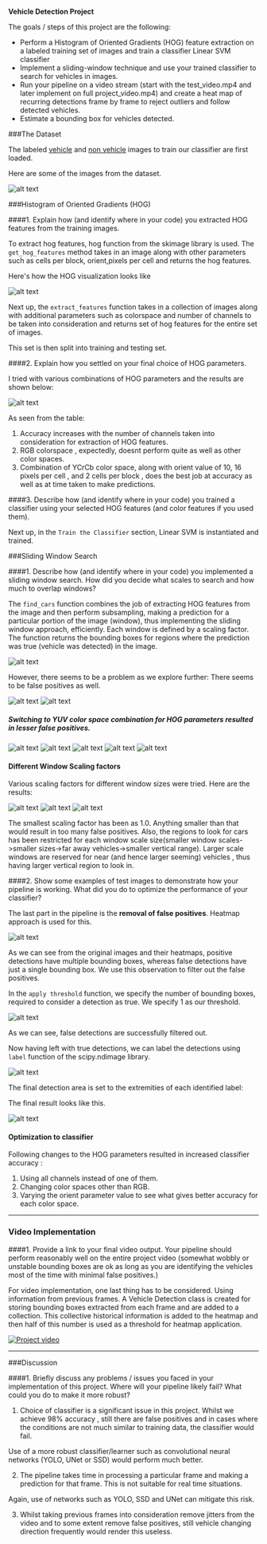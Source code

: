 **Vehicle Detection Project**

The goals / steps of this project are the following:

* Perform a Histogram of Oriented Gradients (HOG) feature extraction on a labeled training set of images and train a classifier Linear SVM classifier 
* Implement a sliding-window technique and use your trained classifier to search for vehicles in images.
* Run your pipeline on a video stream (start with the test_video.mp4 and later implement on full project_video.mp4) and create a heat map of recurring detections frame by frame to reject outliers and follow detected vehicles.
* Estimate a bounding box for vehicles detected.

[//]: # (Image References)
[image1]: ./images/Selection_003.png
[image2]: ./images/Selection_004.png
[image3]: ./images/Selection_005.png
[image4]: ./images/Selection_006.png
[image5]: ./images/Selection_013.png
[image6]: ./images/Selection_007.png
[image7]: ./images/Selection_008.png
[image8]: ./images/Selection_009.png
[image9]: ./images/Selection_0131.png
[image10]: ./images/Selection_014.png
[image11]: ./images/Selection_015.png
[image12]: ./images/Selection_016.png
[image13]: ./images/Selection_017.png
[image14]: ./images/Selection_018.png
[image15]: ./images/Selection_019.png
[image16]: ./images/Selection_020.png
[image17]: ./images/Selection_021.png
[image18]: ./images/Selection_022.png


###The Dataset

The labeled [vehicle](https://s3.amazonaws.com/udacity-sdc/Vehicle_Tracking/vehicles.zip) and [non vehicle](https://s3.amazonaws.com/udacity-sdc/Vehicle_Tracking/non-vehicles.zip) images to train our classifier are first loaded.

Here are some of the images from the dataset.

![alt text][image1]


###Histogram of Oriented Gradients (HOG)

####1. Explain how (and identify where in your code) you extracted HOG features from the training images.

To extract hog features, hog function from the skimage library is used.
The `get_hog_features` method takes in an image along with other parameters such as cells per block, orient,pixels per cell and returns the hog features.

Here's how the HOG visualization looks like

![alt text][image3]

Next up, the `extract_features` function takes in a collection of images along with additional parameters such as colorspace and number of channels to be taken into consideration and returns set of hog features for the entire set of images.

This set is then split into training and testing set.

####2. Explain how you settled on your final choice of HOG parameters.

I tried with various combinations of HOG parameters and the results are shown below:

![alt text][image2]

As seen from the table:
1. Accuracy increases with the number of channels taken into consideration for extraction of HOG features.
2. RGB colorspace , expectedly, doesnt perform quite as well as other color spaces.
3. Combination of YCrCb color space, along with orient value of 10, 16 pixels per cell , and 2 cells per block , does the best job at accuracy as well as at time taken to make predictions.

####3. Describe how (and identify where in your code) you trained a classifier using your selected HOG features (and color features if you used them).

Next up, in the `Train the Classifier` section, Linear SVM is instantiated and trained.

###Sliding Window Search

####1. Describe how (and identify where in your code) you implemented a sliding window search.  How did you decide what scales to search and how much to overlap windows?

The `find_cars` function combines the job of extracting HOG features from the image and then perform subsampling, making a prediction for a particular portion of the image (window), thus implementing the sliding window approach, efficiently. Each window is defined by a scaling factor. 
The function returns the bounding boxes for regions where the prediction was true (vehicle was detected) in the image.

![alt text][image4]

However, there seems to be a problem as we explore further:
There seems to be false positives as well. 

![alt text][image9]
![alt text][image10]


##### Switching to YUV color space combination for HOG parameters resulted in lesser false positives.

![alt text][image11]
![alt text][image12]
![alt text][image13]
![alt text][image14]
![alt text][image15]

#### Different Window Scaling factors

Various scaling factors for different window sizes were tried. Here are the results:

![alt text][image6]
![alt text][image7]
![alt text][image8]

The smallest scaling factor has been as 1.0. Anything smaller than that would result in too many false positives. Also, the regions to look for cars has been restricted for each window scale size(smaller window scales->smaller sizes->far away vehicles->smaller vertical range). Larger scale windows are reserved for near (and hence larger seeming) vehicles , thus having larger vertical region to look in.


####2. Show some examples of test images to demonstrate how your pipeline is working.  What did you do to optimize the performance of your classifier?

The last part in the pipeline is the **removal of false positives**. 
Heatmap approach is used for this.

![alt text][image16]

As we can see from the original images and their heatmaps, positive detections have multiple bounding boxes, whereas false detections have just a single bounding box. We use this observation to filter out the false positives.

In the `apply threshold` function, we specify the number of bounding boxes, required to consider a detection as true. We specify 1 as our threshold.

![alt text][image17]

As we can see, false detections are successfully filtered out.

Now having left with true detections, we can label the detections using `label` function of the scipy.ndimage library.

![alt text][image18]

The final detection area is set to the extremities of each identified label:

The final result looks like this.

![alt text][image5]

#### Optimization to classifier
Following changes to the HOG parameters resulted in increased classifier accuracy :
1. Using all channels instead of one of them.
2. Changing color spaces other than RGB.
3. Varying the orient parameter value to see what gives better accuracy for each color space.

---

### Video Implementation

####1. Provide a link to your final video output.  Your pipeline should perform reasonably well on the entire project video (somewhat wobbly or unstable bounding boxes are ok as long as you are identifying the vehicles most of the time with minimal false positives.)

For video implementation, one last thing has to be considered. Using information from previous frames. 
A Vehicle Detection class is created for storing bounding boxes extracted from each frame and are added to a collection.
This collective historical information is added to the heatmap and then half of this number is used as a threshold for heatmap application.

[![Project video](http://img.youtube.com/vi/r_Jc3SjHR7E/0.jpg)](http://www.youtube.com/watch?v=r_Jc3SjHR7E "Vehicle Detection Project Video.")

---

###Discussion

####1. Briefly discuss any problems / issues you faced in your implementation of this project.  Where will your pipeline likely fail?  What could you do to make it more robust?

1. Choice of classifier is a significant issue in this project. Whilst we achieve 98% accuracy , still there are false positives and in cases where the conditions are not much similar to training data, the classifier would fail.

Use of a more robust classifier/learner such as convolutional neural networks (YOLO, UNet or SSD) would perform much better.

2. The pipeline takes time in processing a particular frame and making a prediction for that frame. This is not suitable for real time situations.

Again, use of networks such as YOLO, SSD and UNet can mitigate this risk.

3. Whilst taking previous frames into consideration remove jitters from the video and to some extent remove false positives, still vehicle changing direction frequently would render this useless.
